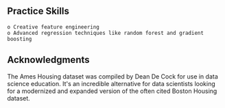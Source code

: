 ## Practice Skills
    o Creative feature engineering 
    o Advanced regression techniques like random forest and gradient boosting
## Acknowledgments
The Ames Housing dataset was compiled by Dean De Cock for use in data science education. It's an incredible alternative for data scientists looking for a modernized and expanded version of the often cited Boston Housing dataset. 
